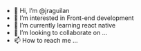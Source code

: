 - 👋 Hi, I’m @jraguilan
- 👀 I’m interested in Front-end development
- 🌱 I’m currently learning react native
- 💞️ I’m looking to collaborate on ...
- 📫 How to reach me ...

<!---
jraguilan/jraguilan is a ✨ special ✨ repository because its `README.md` (this file) appears on your GitHub profile.
You can click the Preview link to take a look at your changes.
--->
